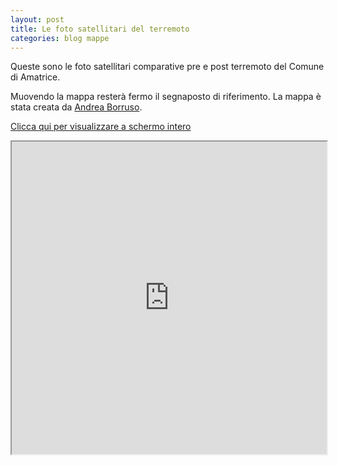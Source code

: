 ```yaml
---
layout: post
title: Le foto satellitari del terremoto
categories: blog mappe
---
```


Queste sono le foto satellitari comparative pre e post terremoto del Comune di Amatrice. 

Muovendo la mappa resterà fermo il segnaposto di riferimento.
La mappa è stata creata da [Andrea Borruso](https://twitter.com/aborruso).

[Clicca qui per visualizzare a schermo intero](https://ondata.github.io/amatricebeforeandafter/#16/42.6279/13.2907)

<iframe src="https://ondata.github.io/amatricebeforeandafter/#16/42.6279/13.2907" style="width:100%" height="500"></iframe>

